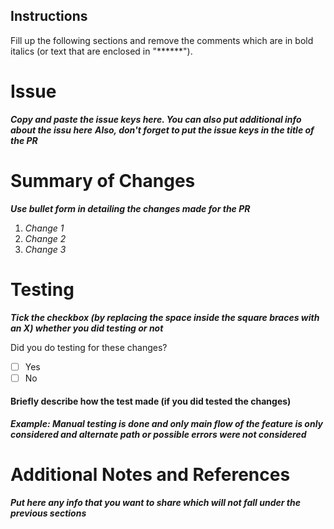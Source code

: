 ## Instructions

Fill up the following sections and remove the comments which are in bold italics (or text that are enclosed in "\*\*\*\*\*\*").

# Issue

**_Copy and paste the issue keys here. You can also put additional info about the issu here_**
**_Also, don't forget to put the issue keys in the title of the PR_**

# Summary of Changes

**_Use bullet form in detailing the changes made for the PR_**

1. _Change 1_
2. _Change 2_
3. _Change 3_

# Testing

**_Tick the checkbox (by replacing the space inside the square braces with an X) whether you did testing or not_**

Did you do testing for these changes?

- [ ] Yes
- [ ] No

#### Briefly describe how the test made (if you did tested the changes)

**_Example: Manual testing is done and only main flow of the feature is only considered and alternate path or possible errors were not considered_**

# Additional Notes and References

**_Put here any info that you want to share which will not fall under the previous sections_**
